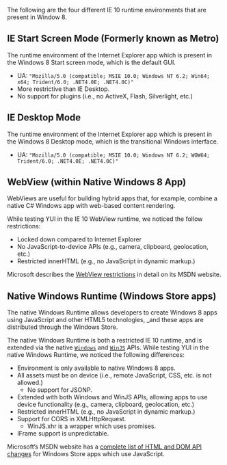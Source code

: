 The following are the four different IE 10 runtime environments that are present in Window 8.

## IE Start Screen Mode (Formerly known as Metro)

The runtime environment of the Internet Explorer app which is present in the Windows 8 Start screen mode, which is the default GUI.

* UA: `"Mozilla/5.0 (compatible; MSIE 10.0; Windows NT 6.2; Win64; x64; Trident/6.0; .NET4.0E; .NET4.0C)"`
* More restrictive than IE Desktop.
* No support for plugins (i.e., no ActiveX, Flash, Silverlight, etc.)

## IE Desktop Mode

The runtime environment of the Internet Explorer app which is present in the Windows 8 Desktop mode, which is the transitional Windows interface.

* UA: `"Mozilla/5.0 (compatible; MSIE 10.0; Windows NT 6.2; WOW64; Trident/6.0; .NET4.0E; .NET4.0C)"`

## WebView (within Native Windows 8 App)

WebViews are useful for building hybrid apps that, for example, combine a native C# Windows app with web-based content rendering.

While testing YUI in the IE 10 WebView runtime, we noticed the follow restrictions:

* Locked down compared to Internet Explorer
* No JavaScript-to-device APIs (e.g., camera, clipboard, geolocation, etc.)
* Restricted innerHTML (e.g., no JavaScript in dynamic markup.)

Microsoft describes the [WebView restrictions](http://msdn.microsoft.com/en-us/library/windows/apps/windows.ui.xaml.controls.webview) in detail on its MSDN website.

## Native Windows Runtime (Windows Store apps)

The native Windows Runtime allows developers to create Windows 8 apps using JavaScript and other HTML5 technologies, _and these apps are distributed through the Windows Store.

The native Windows Runtime is both a restricted IE 10 runtime, and is extended via the native [`Windows`](http://msdn.microsoft.com/en-us/library/windows/apps/br211377.aspx) and [`WinJS`](http://msdn.microsoft.com/en-us/library/windows/apps/br229773.aspx) APIs. While testing YUI in the native Windows Runtime, we noticed the following differences:

* Environment is only available to native Windows 8 apps.
* All assets must be on device (i.e., remote JavaScript, CSS, etc. is not allowed.)
  * No support for JSONP.
* Extended with both Windows and WinJS APIs, allowing apps to use device functionality (e.g., camera, clipboard, geolocation, etc.)
* Restricted innerHTML (e.g., no JavaScript in dynamic markup.)
* Support for CORS in XMLHttpRequest.
  * WinJS.xhr is a wrapper which uses promises.
* IFrame support is unpredictable.

Microsoft’s MSDN website has a [complete list of HTML and DOM API changes](http://msdn.microsoft.com/en-us/library/windows/apps/hh700404.aspx) for Windows Store apps which use JavaScript.
